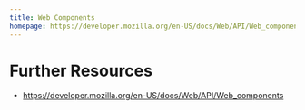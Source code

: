 ```yaml
---
title: Web Components
homepage: https://developer.mozilla.org/en-US/docs/Web/API/Web_components
---
```

# Further Resources

- https://developer.mozilla.org/en-US/docs/Web/API/Web_components